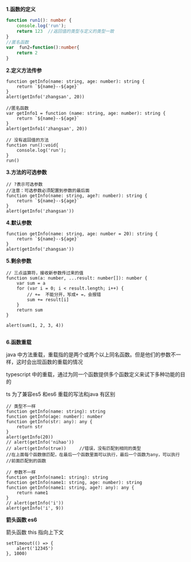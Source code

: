 **1.函数的定义**

```ts
function run1(): number {
    console.log('run');
    return 123	//返回值的类型与定义的类型一致
}
//匿名函数
var  fun2=function():number{
    return 2
}

```

**2.定义方法传参**

```tsx
function getInfo(name: string, age: number): string {
    return `${name}--${age}`
}
alert(getInfo('zhangsan', 20))

//匿名函数
var getInfo1 = function (name: string, age: number): string {
    return `${name}--${age}`
}
alert(getInfo1('zhangsan', 20))

// 没有返回值的方法
function run():void{
    console.log('run');
}
run()
```

**3.方法的可选参数**

```tsx
// ?表示可选参数
//注意：可选参数必须配置到参数的最后面
function getInfo(name: string, age?: number): string {
    return `${name}--${age}`
}
alert(getInfo('zhangsan'))

```

**4.默认参数**

```tsx
function getInfo(name: string, age: number = 20): string {
    return `${name}--${age}`
}
alert(getInfo('zhangsan'))
```

**5.剩余参数**

```tsx
// 三点运算符，接收新参数传过来的值
function sum(a: number, ...result: number[]): number {
    var sum = a
    for (var i = 0; i < result.length; i++) {
        // +=  不能分开，写成+ =，会报错
        sum += result[i]
    }
    return sum
}

alert(sum(1, 2, 3, 4))


```

**6.函数重载**

java 中方法重载，重载指的是两个或两个以上同名函数。但是他们的参数不一样，这时会出现函数的重载的情况

typescript 中的重载，通过为同一个函数提供多个函数定义来试下多种功能的目的

ts 为了兼容es5 和es6 重载的写法和java 有区别

```tsx
// 类型不一样
function getInfo(name: string): string
function getInfo(age: number): number
function getInfo(str: any): any {
    return str
}
alert(getInfo(20))
// alert(getInfo('nihao'))
// alert(getInfo(true))     //错误，没有匹配到相同的类型
//在上面每个函数做匹配，在最后一个函数里面可以执行，最后一个函数为any，可以执行
//前面匹配到的函数
```

```tsx
// 参数不一样
function getInfo(name1: string): string
function getInfo(name1: string, age: number): string
function getInfo(name1: string, age?: any): any {
    return name1
}
// alert(getInfo('i'))
alert(getInfo('i', 9))
```

**箭头函数 es6**

箭头函数 this 指向上下文

```tsx
setTimeout(() => {
    alert('12345')
}, 1000)

```

